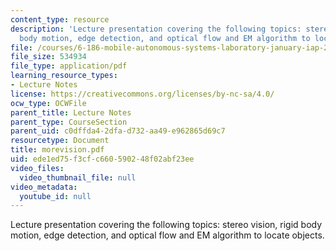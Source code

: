 ```yaml
---
content_type: resource
description: 'Lecture presentation covering the following topics: stereo vision, rigid
  body motion, edge detection, and optical flow and EM algorithm to locate objects.'
file: /courses/6-186-mobile-autonomous-systems-laboratory-january-iap-2005/ede1ed75f3cfc660590248f02abf23ee_morevision.pdf
file_size: 534934
file_type: application/pdf
learning_resource_types:
- Lecture Notes
license: https://creativecommons.org/licenses/by-nc-sa/4.0/
ocw_type: OCWFile
parent_title: Lecture Notes
parent_type: CourseSection
parent_uid: c0dffda4-2dfa-d732-aa49-e962865d69c7
resourcetype: Document
title: morevision.pdf
uid: ede1ed75-f3cf-c660-5902-48f02abf23ee
video_files:
  video_thumbnail_file: null
video_metadata:
  youtube_id: null
---
```

Lecture presentation covering the following topics: stereo vision, rigid body motion, edge detection, and optical flow and EM algorithm to locate objects.